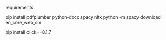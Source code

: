requirements

pip install pdfplumber python-docx spacy nltk
python -m spacy download en_core_web_sm

pip install click==8.1.7